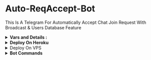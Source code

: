 # Auto-ReqAccept-Bot

This Is A Telegram For Automatically Accept Chat Join Request With Broadcast &amp; Users Database Feature 


<details>
<summary><b>Vars and Details :</b></summary>

`API_ID` : Goto [my.telegram.org](https://my.telegram.org) To Obtain This.

`API_HASH` : Goto [my.telegram.org](https://my.telegram.org) To Obtain This.
  
`BOT_TOKEN` : Get The Bot Token From [@BotFather](https://telegram.dog/BotFather)

`ADMINS` : Your Telegram ID form @Tgraph_Multi_Bot click /id in this bot

`DB_URL` : MongoDB URI For [MongoDB](https://mongodb.com)
</details>


<details>
<summary><b>Deploy On Heroku</b></summary>

Change template url to your repo url

[![Deploy](https://www.herokucdn.com/deploy/button.svg)](https://heroku.com/deploy?template=https://github.com/Sebastin123/Auto-ReqAccept-Bot)             
</details>

<details>
<summary></b>Deploy On VPS</b></summary>

1. Make Your Repo To Private
2. Add All Variables In Repo
3. Make Repo To Public Once
4. Clone You're Repo To VPS

```
git clone https://github.com/MrMKN/Auto-ReqAccept-Bot
```

5. Make Your Repo To Private Again
6. Type The Following Command In VPS

```
cd Auto-ReqAccept-Bot
```

```
pip install -r requirements.txt
```

```
tmux
```

```
python3 bot.py
```

7. press ctrl+b+d

</details>


<details>
<summary><b>Bot Commands</b></summary>

```
start - for stating the bot

users - total bot users count

broadcast - broadcast a message to all users
```

</details>


